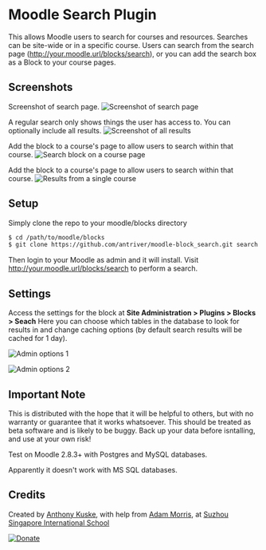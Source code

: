 # Moodle Search Plugin
This allows Moodle users to search for courses and resources.
Searches can be site-wide or in a specific course.
Users can search from the search page (http://your.moodle.url/blocks/search), or you can add the search box as a Block to your course pages.

## Screenshots
Screenshot of search page.
![Screenshot of search page](http://img.ctrlv.in/img/52e0c33b094d7.jpg)

A regular search only shows things the user has access to. You can optionally include all results.
![Screenshot of all results](http://img.ctrlv.in/img/52e0c34d9c12a.jpg)

Add the block to a course's page to allow users to search within that course.
![Search block on a course page](http://img.ctrlv.in/img/52e0c30c05b16.jpg)

Add the block to a course's page to allow users to search within that course.
![Results from a single course](http://img.ctrlv.in/img/52e0c329802d0.jpg)

## Setup
Simply clone the repo to your moodle/blocks directory
```bash
$ cd /path/to/moodle/blocks
$ git clone https://github.com/antriver/moodle-block_search.git search
```
Then login to your Moodle as admin and it will install.
Visit http://your.moodle.url/blocks/search to perform a search.

## Settings
Access the settings for the block at **Site Administration > Plugins > Blocks > Seach**
Here you can choose which tables in the database to look for results in and change caching options (by default search results will be cached for 1 day).

![Admin options 1](http://img.ctrlv.in/img/52e0c3742584a.jpg)

![Admin options 2](http://img.ctrlv.in/img/52e0c38b04a9e.jpg)

## Important Note
This is distributed with the hope that it will be helpful to others, but with no warranty or guarantee that it works  whatsoever. This should be treated as beta software and is likely to be buggy. Back up your data before isntalling, and use at your own risk! 

Test on Moodle 2.8.3+ with Postgres and MySQL databases.

Apparently it doesn't work with MS SQL databases.

## Credits
Created by [Anthony Kuske](http://www.anthonykuske.com), with help from [Adam Morris](http://mistermorris.com/), at [Suzhou Singapore International School](http://www.ssis-suzhou.net)

[![Donate](https://www.paypalobjects.com/en_GB/i/btn/btn_donate_LG.gif)](https://www.paypal.com/cgi-bin/webscr?cmd=_donations&business=anthonykuske%40gmail%2ecom&lc=GB&item_name=Anthony%20Kuske&no_note=0&cn=Add%20a%20note%3a&no_shipping=1&currency_code=USD&bn=PP%2dDonationsBF%3abtn_donate_LG%2egif%3aNonHosted)
